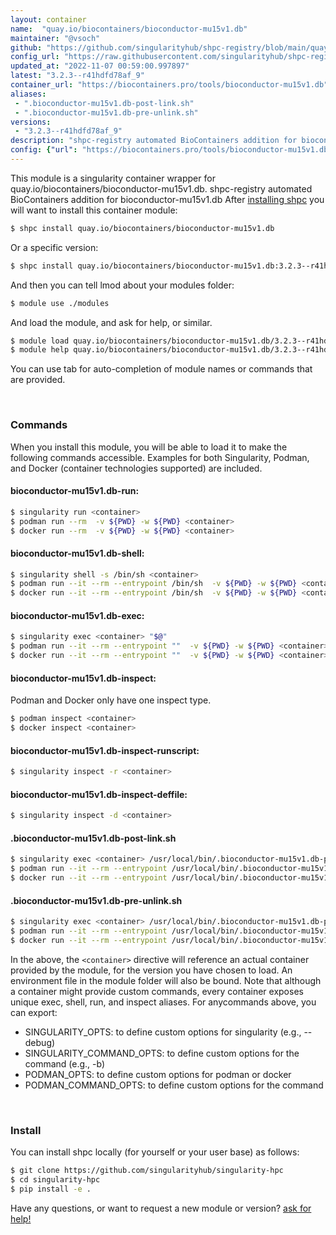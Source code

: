 ```yaml
---
layout: container
name:  "quay.io/biocontainers/bioconductor-mu15v1.db"
maintainer: "@vsoch"
github: "https://github.com/singularityhub/shpc-registry/blob/main/quay.io/biocontainers/bioconductor-mu15v1.db/container.yaml"
config_url: "https://raw.githubusercontent.com/singularityhub/shpc-registry/main/quay.io/biocontainers/bioconductor-mu15v1.db/container.yaml"
updated_at: "2022-11-07 00:59:00.997897"
latest: "3.2.3--r41hdfd78af_9"
container_url: "https://biocontainers.pro/tools/bioconductor-mu15v1.db"
aliases:
 - ".bioconductor-mu15v1.db-post-link.sh"
 - ".bioconductor-mu15v1.db-pre-unlink.sh"
versions:
 - "3.2.3--r41hdfd78af_9"
description: "shpc-registry automated BioContainers addition for bioconductor-mu15v1.db"
config: {"url": "https://biocontainers.pro/tools/bioconductor-mu15v1.db", "maintainer": "@vsoch", "description": "shpc-registry automated BioContainers addition for bioconductor-mu15v1.db", "latest": {"3.2.3--r41hdfd78af_9": "sha256:d4070b8cf568f63d4d6dd481d7307ba1d3ad719c343dfa86215cdcaec7bd95a5"}, "tags": {"3.2.3--r41hdfd78af_9": "sha256:d4070b8cf568f63d4d6dd481d7307ba1d3ad719c343dfa86215cdcaec7bd95a5"}, "docker": "quay.io/biocontainers/bioconductor-mu15v1.db", "aliases": {".bioconductor-mu15v1.db-post-link.sh": "/usr/local/bin/.bioconductor-mu15v1.db-post-link.sh", ".bioconductor-mu15v1.db-pre-unlink.sh": "/usr/local/bin/.bioconductor-mu15v1.db-pre-unlink.sh"}}
---
```


This module is a singularity container wrapper for quay.io/biocontainers/bioconductor-mu15v1.db.
shpc-registry automated BioContainers addition for bioconductor-mu15v1.db
After [installing shpc](#install) you will want to install this container module:


```bash
$ shpc install quay.io/biocontainers/bioconductor-mu15v1.db
```

Or a specific version:

```bash
$ shpc install quay.io/biocontainers/bioconductor-mu15v1.db:3.2.3--r41hdfd78af_9
```

And then you can tell lmod about your modules folder:

```bash
$ module use ./modules
```

And load the module, and ask for help, or similar.

```bash
$ module load quay.io/biocontainers/bioconductor-mu15v1.db/3.2.3--r41hdfd78af_9
$ module help quay.io/biocontainers/bioconductor-mu15v1.db/3.2.3--r41hdfd78af_9
```

You can use tab for auto-completion of module names or commands that are provided.

<br>

### Commands

When you install this module, you will be able to load it to make the following commands accessible.
Examples for both Singularity, Podman, and Docker (container technologies supported) are included.

#### bioconductor-mu15v1.db-run:

```bash
$ singularity run <container>
$ podman run --rm  -v ${PWD} -w ${PWD} <container>
$ docker run --rm  -v ${PWD} -w ${PWD} <container>
```

#### bioconductor-mu15v1.db-shell:

```bash
$ singularity shell -s /bin/sh <container>
$ podman run --it --rm --entrypoint /bin/sh  -v ${PWD} -w ${PWD} <container>
$ docker run --it --rm --entrypoint /bin/sh  -v ${PWD} -w ${PWD} <container>
```

#### bioconductor-mu15v1.db-exec:

```bash
$ singularity exec <container> "$@"
$ podman run --it --rm --entrypoint ""  -v ${PWD} -w ${PWD} <container> "$@"
$ docker run --it --rm --entrypoint ""  -v ${PWD} -w ${PWD} <container> "$@"
```

#### bioconductor-mu15v1.db-inspect:

Podman and Docker only have one inspect type.

```bash
$ podman inspect <container>
$ docker inspect <container>
```

#### bioconductor-mu15v1.db-inspect-runscript:

```bash
$ singularity inspect -r <container>
```

#### bioconductor-mu15v1.db-inspect-deffile:

```bash
$ singularity inspect -d <container>
```


#### .bioconductor-mu15v1.db-post-link.sh

```bash
$ singularity exec <container> /usr/local/bin/.bioconductor-mu15v1.db-post-link.sh
$ podman run --it --rm --entrypoint /usr/local/bin/.bioconductor-mu15v1.db-post-link.sh   -v ${PWD} -w ${PWD} <container> -c " $@"
$ docker run --it --rm --entrypoint /usr/local/bin/.bioconductor-mu15v1.db-post-link.sh   -v ${PWD} -w ${PWD} <container> -c " $@"
```


#### .bioconductor-mu15v1.db-pre-unlink.sh

```bash
$ singularity exec <container> /usr/local/bin/.bioconductor-mu15v1.db-pre-unlink.sh
$ podman run --it --rm --entrypoint /usr/local/bin/.bioconductor-mu15v1.db-pre-unlink.sh   -v ${PWD} -w ${PWD} <container> -c " $@"
$ docker run --it --rm --entrypoint /usr/local/bin/.bioconductor-mu15v1.db-pre-unlink.sh   -v ${PWD} -w ${PWD} <container> -c " $@"
```



In the above, the `<container>` directive will reference an actual container provided
by the module, for the version you have chosen to load. An environment file in the
module folder will also be bound. Note that although a container
might provide custom commands, every container exposes unique exec, shell, run, and
inspect aliases. For anycommands above, you can export:

 - SINGULARITY_OPTS: to define custom options for singularity (e.g., --debug)
 - SINGULARITY_COMMAND_OPTS: to define custom options for the command (e.g., -b)
 - PODMAN_OPTS: to define custom options for podman or docker
 - PODMAN_COMMAND_OPTS: to define custom options for the command

<br>

### Install

You can install shpc locally (for yourself or your user base) as follows:

```bash
$ git clone https://github.com/singularityhub/singularity-hpc
$ cd singularity-hpc
$ pip install -e .
```

Have any questions, or want to request a new module or version? [ask for help!](https://github.com/singularityhub/singularity-hpc/issues)